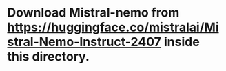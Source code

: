 # Download Mistral-nemo from https://huggingface.co/mistralai/Mistral-Nemo-Instruct-2407  inside this directory.
